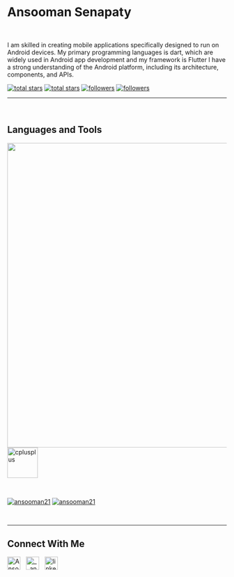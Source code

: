 <h1> Ansooman Senapaty</h1>
<br /> 
<p align="left">I am skilled in creating mobile applications specifically designed to run on Android devices. My primary programming languages is dart, which are widely used in Android app development and my framework is Flutter I have a strong understanding of the Android platform, including its architecture, components, and APIs.</p>
<p align="left"> 
  <a href="https://github.com/ansooman21?tab=repositories&sort=stargazers#gh-light-mode-only">
    <img alt="total stars" title="Total stars on GitHub" src="https://custom-icon-badges.demolab.com/github/stars/ansooman21?color=3ea97d&style=for-the-badge&labelColor=40b682&logo=star#gh-light-mode-only"/></a>
  
  <a href="https://github.com/ansooman21?tab=repositories&sort=stargazers#gh-dark-mode-only">
    <img alt="total stars" title="Total stars on GitHub" src="https://custom-icon-badges.demolab.com/github/stars/ansooman21?color=655489&style=for-the-badge&labelColor=c691e9&logo=star#gh-dark-mode-only"/></a>
  
  <a href="https://github.com/ansooman21?tab=followers#gh-light-mode-only">
    <img alt="followers" title="Follow me on Github" src="https://custom-icon-badges.demolab.com/github/followers/ansooman21?color=2c4954&labelColor=2c3e50&style=for-the-badge&logo=person-add&label=Follow&logoColor=white#gh-light-mode-only"/></a>
    
  <a href="https://github.com/ansooman21?tab=followers#gh-dark-mode-only">
    <img alt="followers" title="Follow me on Github" src="https://custom-icon-badges.demolab.com/github/followers/ansooman21?color=dacc84&labelColor=f9e692&style=for-the-badge&logo=person-add&label=Follow&logoColor=white#gh-dark-mode-only"/></a>
</p>

---
<br />

                    

<h2>Languages and Tools</h2> 
<p align="left">
<img width="700px"  src="https://skillicons.dev/icons?i=flutter,dart,go,html,css,mysql,c,firebase,git,java,python"  />
<a href="https://www.w3schools.com/cpp/" target="_blank" rel="noreferrer"> <img src="https://img.icons8.com/?size=512&id=40669&format=png" alt="cplusplus" width="70px"height="70px"/> </a>
</p>
<br />

                    
<p><a href="https://github.com/ansooman21#gh-dark-mode-only" target="_blank"><img align="center" src="https://github-readme-stats.vercel.app/api/top-langs/?username=ansooman21&langs_count=6&show_icon=true&layout=compact&theme=nightowl#gh-dark-mode-only" alt="ansooman21" /></a>
  <a href="https://github.com/ansooman21#gh-light-mode-only" target="_blank"><img align="center" src="https://github-readme-stats.vercel.app/api/top-langs/?username=ansooman21&langs_count=6&show_icon=true&layout=compact&theme=vue#gh-light-mode-only" alt="ansooman21" /></a>
</p>

<br />


---

<h2>Connect With Me</h2> 
<p align="left">
<a href="https://twitter.com/Ansooman_" target="_blank"><img align="left" width="30px" style="padding-right:10px;" src="https://raw.githubusercontent.com/rahuldkjain/github-profile-readme-generator/master/src/images/icons/Social/twitter.svg" alt="Ansooman_" /></a>
<a href="https://instagram.com/__ansooman__" target="_blank"><img align="left" width="30px" style="padding-right:10px" src="https://raw.githubusercontent.com/rahuldkjain/github-profile-readme-generator/master/src/images/icons/Social/instagram.svg" alt="__ansooman__" /></a>
<a href="www.linkedin.com/in/ansooman-senapaty" target="_blank"><img align="left" alt="linkedin" width="30px" style="padding-right: 10px;" src="https://cdn.jsdelivr.net/gh/devicons/devicon/icons/linkedin/linkedin-original.svg" /></a>
</p>
